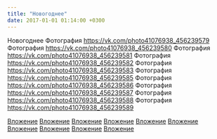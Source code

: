 ```yaml
---
title: "Новогоднее"
date: 2017-01-01 01:14:00 +0300
---
```


Новогоднее
Фотография
https://vk.com/photo41076938_456239579
Фотография
https://vk.com/photo41076938_456239580
Фотография
https://vk.com/photo41076938_456239581
Фотография
https://vk.com/photo41076938_456239582
Фотография
https://vk.com/photo41076938_456239583
Фотография
https://vk.com/photo41076938_456239585
Фотография
https://vk.com/photo41076938_456239586
Фотография
https://vk.com/photo41076938_456239587
Фотография
https://vk.com/photo41076938_456239588
Фотография
https://vk.com/photo41076938_456239589

[Вложение](https://vk.com/photo41076938_456239579)
[Вложение](https://vk.com/photo41076938_456239580)
[Вложение](https://vk.com/photo41076938_456239581)
[Вложение](https://vk.com/photo41076938_456239582)
[Вложение](https://vk.com/photo41076938_456239583)
[Вложение](https://vk.com/photo41076938_456239585)
[Вложение](https://vk.com/photo41076938_456239586)
[Вложение](https://vk.com/photo41076938_456239587)
[Вложение](https://vk.com/photo41076938_456239588)
[Вложение](https://vk.com/photo41076938_456239589)
